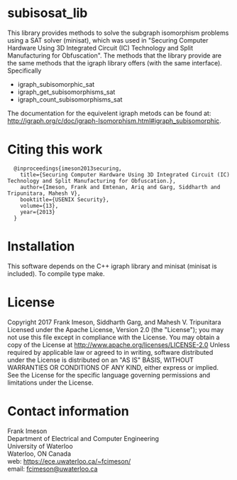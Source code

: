 # subisosat_lib
This library provides methods to solve the subgraph isomorphism problems using a SAT solver (minisat), which was used in "Securing Computer Hardware Using 3D Integrated Circuit (IC) Technology and Split Manufacturing for Obfuscation". The methods that the library provide are the same methods that the igraph library offers (with the same interface). Specifically
 - igraph_subisomorphic_sat
 - igraph_get_subisomorphisms_sat
 - igraph_count_subisomorphisms_sat

The documentation for the equivelent igraph metods can be found at: http://igraph.org/c/doc/igraph-Isomorphism.html#igraph_subisomorphic.


# Citing this work
      @inproceedings{imeson2013securing,
        title={Securing Computer Hardware Using 3D Integrated Circuit (IC) Technology and Split Manufacturing for Obfuscation.},
        author={Imeson, Frank and Emtenan, Ariq and Garg, Siddharth and Tripunitara, Mahesh V},
        booktitle={USENIX Security},
        volume={13},
        year={2013}
      }


# Installation
This software depends on the C++ igraph library and minisat (minisat is included). To compile type make.


# License
Copyright 2017 Frank Imeson, Siddharth Garg, and Mahesh V. Tripunitara
Licensed under the Apache License, Version 2.0 (the "License");
you may not use this file except in compliance with the License.
You may obtain a copy of the License at http://www.apache.org/licenses/LICENSE-2.0
Unless required by applicable law or agreed to in writing, software
distributed under the License is distributed on an "AS IS" BASIS,
WITHOUT WARRANTIES OR CONDITIONS OF ANY KIND, either express or implied.
See the License for the specific language governing permissions and
limitations under the License.


# Contact information
Frank Imeson  
Department of Electrical and Computer Engineering  
University of Waterloo  
Waterloo, ON Canada  
web: https://ece.uwaterloo.ca/~fcimeson/  
email: fcimeson@uwaterloo.ca  
